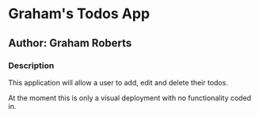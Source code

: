 # Graham's Todos App
## Author: Graham Roberts

### Description

This application will allow a user to add, edit and delete their todos. 

At the moment this is only a visual deployment with no functionality coded in.